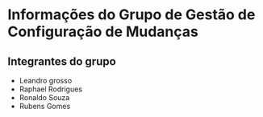 # Informações do Grupo de Gestão de Configuração de Mudanças

## Integrantes do grupo

* Leandro grosso
* Raphael Rodrigues
* Ronaldo Souza
* Rubens Gomes 
